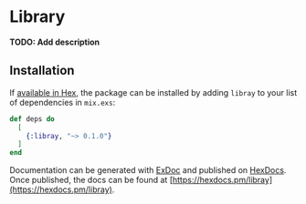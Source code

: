 # Library

**TODO: Add description**

## Installation

If [available in Hex](https://hex.pm/docs/publish), the package can be installed
by adding `libray` to your list of dependencies in `mix.exs`:

```elixir
def deps do
  [
    {:libray, "~> 0.1.0"}
  ]
end
```

Documentation can be generated with [ExDoc](https://github.com/elixir-lang/ex_doc)
and published on [HexDocs](https://hexdocs.pm). Once published, the docs can
be found at [https://hexdocs.pm/libray](https://hexdocs.pm/libray).

